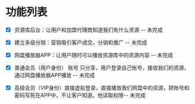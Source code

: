 
# 功能列表

- [x] 资源库后台：让用户和加盟代理商知道我们有什么资源 -- 未完成
- [x] 建立多级分销：营销吸引客户成交，分销和推广 -- 未完成
- [x] 网盘播放器APP：让用户随时可以播放资源库中的资源内容 -- 未完成
- [x] 普通会员（用户身份） 账号 只分享，用户登录自己账号，接收我们的资源，通过网盘播放器APP播放 -- 未完成
- [x] 高级会员（VIP身份）直接虚拟登录，直接播放我们网盘中的资源，把账号和密码写死在APP中，不让客户知道。他读取权限-- 未完成




